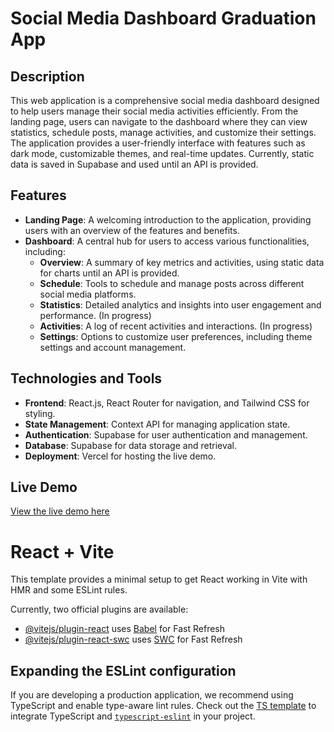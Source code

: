 # Social Media Dashboard Graduation App

## Description

This web application is a comprehensive social media dashboard designed to help users manage their social media activities efficiently. From the landing page, users can navigate to the dashboard where they can view statistics, schedule posts, manage activities, and customize their settings. The application provides a user-friendly interface with features such as dark mode, customizable themes, and real-time updates. Currently, static data is saved in Supabase and used until an API is provided.

## Features

- **Landing Page**: A welcoming introduction to the application, providing users with an overview of the features and benefits.
- **Dashboard**: A central hub for users to access various functionalities, including:
  - **Overview**: A summary of key metrics and activities, using static data for charts until an API is provided.
  - **Schedule**: Tools to schedule and manage posts across different social media platforms.
  - **Statistics**: Detailed analytics and insights into user engagement and performance. (In progress)
  - **Activities**: A log of recent activities and interactions. (In progress)
  - **Settings**: Options to customize user preferences, including theme settings and account management.

## Technologies and Tools

- **Frontend**: React.js, React Router for navigation, and Tailwind CSS for styling.
- **State Management**: Context API for managing application state.
- **Authentication**: Supabase for user authentication and management.
- **Database**: Supabase for data storage and retrieval.
- **Deployment**: Vercel for hosting the live demo.

## Live Demo

[View the live demo here](https://social-media-dashboard-graduation-app-2dab.vercel.app/)

# React + Vite

This template provides a minimal setup to get React working in Vite with HMR and some ESLint rules.

Currently, two official plugins are available:

- [@vitejs/plugin-react](https://github.com/vitejs/vite-plugin-react/blob/main/packages/plugin-react/README.md) uses [Babel](https://babeljs.io/) for Fast Refresh
- [@vitejs/plugin-react-swc](https://github.com/vitejs/vite-plugin-react-swc) uses [SWC](https://swc.rs/) for Fast Refresh

## Expanding the ESLint configuration

If you are developing a production application, we recommend using TypeScript and enable type-aware lint rules. Check out the [TS template](https://github.com/vitejs/vite/tree/main/packages/create-vite/template-react-ts) to integrate TypeScript and [`typescript-eslint`](https://typescript-eslint.io) in your project.
